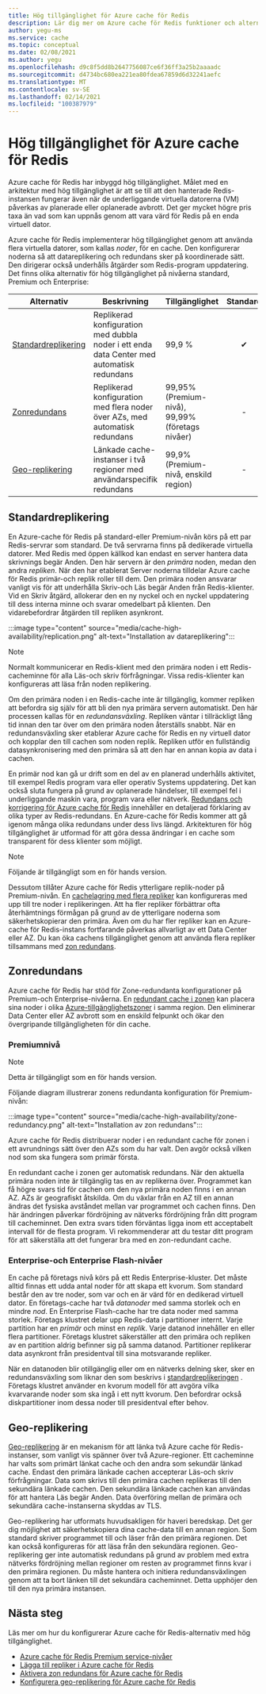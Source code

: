 ```yaml
---
title: Hög tillgänglighet för Azure cache för Redis
description: Lär dig mer om Azure cache för Redis funktioner och alternativ för hög tillgänglighet
author: yegu-ms
ms.service: cache
ms.topic: conceptual
ms.date: 02/08/2021
ms.author: yegu
ms.openlocfilehash: d9c8f5dd8b2647756087ce6f36ff3a25b2aaaadc
ms.sourcegitcommit: d4734bc680ea221ea80fdea67859d6d32241aefc
ms.translationtype: MT
ms.contentlocale: sv-SE
ms.lasthandoff: 02/14/2021
ms.locfileid: "100387979"
---
```

# <a name="high-availability-for-azure-cache-for-redis"></a>Hög tillgänglighet för Azure cache för Redis

Azure cache för Redis har inbyggd hög tillgänglighet. Målet med en arkitektur med hög tillgänglighet är att se till att den hanterade Redis-instansen fungerar även när de underliggande virtuella datorerna (VM) påverkas av planerade eller oplanerade avbrott. Det ger mycket högre pris taxa än vad som kan uppnås genom att vara värd för Redis på en enda virtuell dator.

Azure cache för Redis implementerar hög tillgänglighet genom att använda flera virtuella datorer, som kallas *noder*, för en cache. Den konfigurerar noderna så att datareplikering och redundans sker på koordinerade sätt. Den dirigerar också underhålls åtgärder som Redis-program uppdatering. Det finns olika alternativ för hög tillgänglighet på nivåerna standard, Premium och Enterprise:

| Alternativ | Beskrivning | Tillgänglighet | Standard | Premium | Stora företag |
| ------------------- | ------- | ------- | :------: | :---: | :---: |
| [Standardreplikering](#standard-replication)| Replikerad konfiguration med dubbla noder i ett enda data Center med automatisk redundans | 99,9 % |✔|✔|-|
| [Zonredundans](#zone-redundancy) | Replikerad konfiguration med flera noder över AZs, med automatisk redundans | 99,95% (Premium-nivå), 99,99% (företags nivåer) |-|Förhandsgranskning|Förhandsgranskning|
| [Geo-replikering](#geo-replication) | Länkade cache-instanser i två regioner med användarspecifik redundans | 99,9% (Premium-nivå, enskild region) |-|✔|-|

## <a name="standard-replication"></a>Standardreplikering

En Azure-cache för Redis på standard-eller Premium-nivån körs på ett par Redis-servrar som standard. De två servrarna finns på dedikerade virtuella datorer. Med Redis med öppen källkod kan endast en server hantera data skrivnings begär Anden. Den här servern är den *primära* noden, medan den andra *repliken*. När den har etablerat Server noderna tilldelar Azure cache för Redis primär-och replik roller till dem. Den primära noden ansvarar vanligt vis för att underhålla Skriv-och Läs begär Anden från Redis-klienter. Vid en Skriv åtgärd, allokerar den en ny nyckel och en nyckel uppdatering till dess interna minne och svarar omedelbart på klienten. Den vidarebefordrar åtgärden till repliken asynkront.

:::image type="content" source="media/cache-high-availability/replication.png" alt-text="Installation av datareplikering":::
   
>[!NOTE]
>Normalt kommunicerar en Redis-klient med den primära noden i ett Redis-cacheminne för alla Läs-och skriv förfrågningar. Vissa redis-klienter kan konfigureras att läsa från noden replikering.
>
>

Om den primära noden i en Redis-cache inte är tillgänglig, kommer repliken att befordra sig själv för att bli den nya primära servern automatiskt. Den här processen kallas för en *redundansväxling*. Repliken väntar i tillräckligt lång tid innan den tar över om den primära noden återställs snabbt. När en redundansväxling sker etablerar Azure cache för Redis en ny virtuell dator och kopplar den till cachen som noden replik. Repliken utför en fullständig datasynkronisering med den primära så att den har en annan kopia av data i cachen.

En primär nod kan gå ur drift som en del av en planerad underhålls aktivitet, till exempel Redis program vara eller operativ Systems uppdatering. Det kan också sluta fungera på grund av oplanerade händelser, till exempel fel i underliggande maskin vara, program vara eller nätverk. [Redundans och korrigering för Azure cache för Redis](cache-failover.md) innehåller en detaljerad förklaring av olika typer av Redis-redundans. En Azure-cache för Redis kommer att gå igenom många olika redundans under dess livs längd. Arkitekturen för hög tillgänglighet är utformad för att göra dessa ändringar i en cache som transparent för dess klienter som möjligt.

>[!NOTE]
>Följande är tillgängligt som en för hands version.
>
>

Dessutom tillåter Azure cache för Redis ytterligare replik-noder på Premium-nivån. En [cachelagring med flera repliker](cache-how-to-multi-replicas.md) kan konfigureras med upp till tre noder i replikeringen. Att ha fler repliker förbättrar ofta återhämtnings förmågan på grund av de ytterligare noderna som säkerhetskopierar den primära. Även om du har fler repliker kan en Azure-cache för Redis-instans fortfarande påverkas allvarligt av ett Data Center eller AZ. Du kan öka cachens tillgänglighet genom att använda flera repliker tillsammans med [zon redundans](#zone-redundancy).

## <a name="zone-redundancy"></a>Zonredundans

Azure cache för Redis har stöd för Zone-redundanta konfigurationer på Premium-och Enterprise-nivåerna. En [redundant cache i zonen](cache-how-to-zone-redundancy.md) kan placera sina noder i olika [Azure-tillgänglighetszoner](../availability-zones/az-overview.md) i samma region. Den eliminerar Data Center eller AZ avbrott som en enskild felpunkt och ökar den övergripande tillgängligheten för din cache.

### <a name="premium-tier"></a>Premiumnivå

>[!NOTE]
>Detta är tillgängligt som en för hands version.
>
>

Följande diagram illustrerar zonens redundanta konfiguration för Premium-nivån:

:::image type="content" source="media/cache-high-availability/zone-redundancy.png" alt-text="Installation av zon redundans":::
   
Azure cache för Redis distribuerar noder i en redundant cache för zonen i ett avrundnings sätt över den AZs som du har valt. Den avgör också vilken nod som ska fungera som primär första.

En redundant cache i zonen ger automatisk redundans. När den aktuella primära noden inte är tillgänglig tas en av replikerna över. Programmet kan få högre svars tid för cachen om den nya primära noden finns i en annan AZ. AZs är geografiskt åtskilda. Om du växlar från en AZ till en annan ändras det fysiska avståndet mellan var programmet och cachen finns. Den här ändringen påverkar fördröjning av nätverks fördröjning från ditt program till cacheminnet. Den extra svars tiden förväntas ligga inom ett acceptabelt intervall för de flesta program. Vi rekommenderar att du testar ditt program för att säkerställa att det fungerar bra med en zon-redundant cache.

### <a name="enterprise-and-enterprise-flash-tiers"></a>Enterprise-och Enterprise Flash-nivåer

En cache på företags nivå körs på ett Redis Enterprise-kluster. Det måste alltid finnas ett udda antal noder för att skapa ett kvorum. Som standard består den av tre noder, som var och en är värd för en dedikerad virtuell dator. En företags-cache har två *datanoder* med samma storlek och en mindre *nod*. En Enterprise Flash-cache har tre data noder med samma storlek. Företags klustret delar upp Redis-data i partitioner internt. Varje partition har en *primär* och minst en *replik*. Varje datanod innehåller en eller flera partitioner. Företags klustret säkerställer att den primära och repliken av en partition aldrig befinner sig på samma datanod. Partitioner replikerar data asynkront från presidentval till sina motsvarande repliker.

När en datanoden blir otillgänglig eller om en nätverks delning sker, sker en redundansväxling som liknar den som beskrivs i [standardreplikeringen](#standard-replication) . Företags klustret använder en kvorum modell för att avgöra vilka kvarvarande noder som ska ingå i ett nytt kvorum. Den befordrar också diskpartitioner inom dessa noder till presidentval efter behov.

## <a name="geo-replication"></a>Geo-replikering

[Geo-replikering](cache-how-to-geo-replication.md) är en mekanism för att länka två Azure cache för Redis-instanser, som vanligt vis spänner över två Azure-regioner. Ett cacheminne har valts som primärt länkat cache och den andra som sekundär länkad cache. Endast den primära länkade cachen accepterar Läs-och skriv förfrågningar. Data som skrivs till den primära cachen replikeras till den sekundära länkade cachen. Den sekundära länkade cachen kan användas för att hantera Läs begär Anden. Data överföring mellan de primära och sekundära cache-instanserna skyddas av TLS.

Geo-replikering har utformats huvudsakligen för haveri beredskap. Det ger dig möjlighet att säkerhetskopiera dina cache-data till en annan region. Som standard skriver programmet till och läser från den primära regionen. Det kan också konfigureras för att läsa från den sekundära regionen. Geo-replikering ger inte automatisk redundans på grund av problem med extra nätverks fördröjning mellan regioner om resten av programmet finns kvar i den primära regionen. Du måste hantera och initiera redundansväxlingen genom att ta bort länken till det sekundära cacheminnet. Detta upphöjer den till den nya primära instansen.

## <a name="next-steps"></a>Nästa steg

Läs mer om hur du konfigurerar Azure cache för Redis-alternativ med hög tillgänglighet.

* [Azure cache för Redis Premium service-nivåer](cache-overview.md#service-tiers)
* [Lägga till repliker i Azure cache för Redis](cache-how-to-multi-replicas.md)
* [Aktivera zon redundans för Azure cache för Redis](cache-how-to-zone-redundancy.md)
* [Konfigurera geo-replikering för Azure cache för Redis](cache-how-to-geo-replication.md)